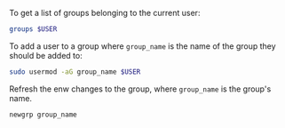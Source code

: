 To get a list of groups belonging to the current user:

```sh
groups $USER
```

To add a user to a group where `group_name` is the name of the group they should be added to:

```sh
sudo usermod -aG group_name $USER
```

Refresh the enw changes to the group, where `group_name` is the group's name.

```sh
newgrp group_name
```


